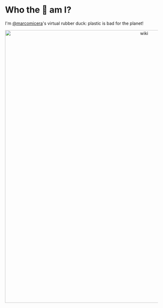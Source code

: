 # Who the 🦆 am I?

I'm [@marcomicera](https://github.com/marcomicera)'s virtual rubber duck: plastic is bad for the planet!

<p align="center">
  <img width="901" alt="wiki" src="https://user-images.githubusercontent.com/83419516/116586293-97251b00-a919-11eb-8111-f0ed0a8a6dcd.png">
</p>
